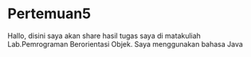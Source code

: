 # Pertemuan5
Hallo, disini saya akan share hasil tugas saya di matakuliah Lab.Pemrograman Berorientasi Objek. 
Saya menggunakan bahasa Java
